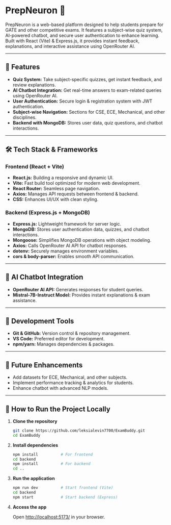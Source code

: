 
# PrepNeuron 🎯

PrepNeuron is a web-based platform designed to help students prepare for GATE and other competitive exams. It features a subject-wise quiz system, AI-powered chatbot, and secure user authentication to enhance learning. Built with React (Vite) & Express.js, it provides instant feedback, explanations, and interactive assistance using OpenRouter AI.

---

## 🚀 Features

- **Quiz System:** Take subject-specific quizzes, get instant feedback, and review explanations.
- **AI Chatbot Integration:** Get real-time answers to exam-related queries using OpenRouter AI.
- **User Authentication:** Secure login & registration system with JWT authentication.
- **Subject-wise Navigation:** Sections for CSE, ECE, Mechanical, and other disciplines.
- **Backend with MongoDB:** Stores user data, quiz questions, and chatbot interactions.

---

## 🛠 Tech Stack & Frameworks

### Frontend (React + Vite)
- **React.js:** Building a responsive and dynamic UI.
- **Vite:** Fast build tool optimized for modern web development.
- **React Router:** Seamless page navigation.
- **Axios:** Manages API requests between frontend & backend.
- **CSS:** Enhances UI/UX with clean styling.

### Backend (Express.js + MongoDB)
- **Express.js:** Lightweight framework for server logic.
- **MongoDB:** Stores user authentication data, quizzes, and chatbot interactions.
- **Mongoose:** Simplifies MongoDB operations with object modeling.
- **Axios:** Calls OpenRouter AI API for chatbot responses.
- **dotenv:** Securely manages environment variables.
- **cors & body-parser:** Enables smooth API communication.

---

## 🤖 AI Chatbot Integration

- **OpenRouter AI API:** Generates responses for student queries.
- **Mistral-7B-Instruct Model:** Provides instant explanations & exam assistance.

---

## 🔧 Development Tools

- **Git & GitHub:** Version control & repository management.
- **VS Code:** Preferred editor for development.
- **npm/yarn:** Manages dependencies & packages.

---

## 🚀 Future Enhancements

- Add datasets for ECE, Mechanical, and other subjects.
- Implement performance tracking & analytics for students.
- Enhance chatbot with advanced NLP models.

---

## 📌 How to Run the Project Locally

1. **Clone the repository**
   ```bash
   git clone https://github.com/leksialevin7700/ExamBuddy.git
   cd ExamBuddy
   ```

2. **Install dependencies**
   ```bash
   npm install          # For frontend
   cd backend
   npm install          # For backend
   cd ..
   ```

3. **Run the application**
   ```bash
   npm run dev          # Start frontend (Vite)
   cd backend
   npm start            # Start backend (Express)
   ```

4. **Access the app**

   Open [http://localhost:5173/](http://localhost:5173/) in your browser.

